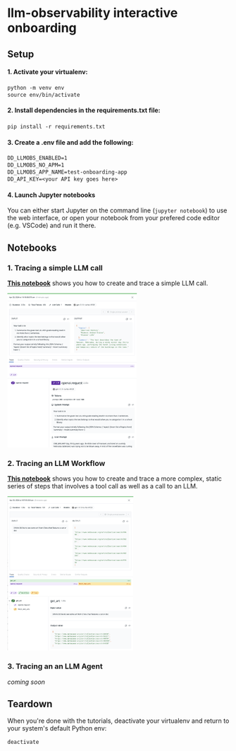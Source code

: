 # llm-observability interactive onboarding

## Setup

#### 1. Activate your virtualenv:

```
python -m venv env
source env/bin/activate
```

#### 2. Install dependencies in the requirements.txt file:

`pip install -r requirements.txt`

#### 3. Create a .env file and add the following:

```
DD_LLMOBS_ENABLED=1
DD_LLMOBS_NO_APM=1
DD_LLMOBS_APP_NAME=test-onboarding-app
DD_API_KEY=<your API key goes here>
```

#### 4. Launch Jupyter notebooks
You can either start Jupyter on the command line (`jupyter notebook`) to use the web interface, or open your notebook from your prefered code editor (e.g. VSCode) and run it there.

## Notebooks

### 1. Tracing a simple LLM call

**[This notebook](./1-llm-span.ipynb)** shows you how to create and trace a simple LLM call.

<img src="./images/llm-span.png" height="350" > 

### 2. Tracing an LLM Workflow

**[This notebook](./2-workflow-span.ipynb)** shows you how to create and trace a more complex, static series of steps that involves a tool call as well as a call to an LLM.

<img src="./images/workflow-span.png" height="350" > 

### 3. Tracing an an LLM Agent

_coming soon_

## Teardown

When you're done with the tutorials, deactivate your virtualenv and return to your system's default Python env:

```
deactivate
```
